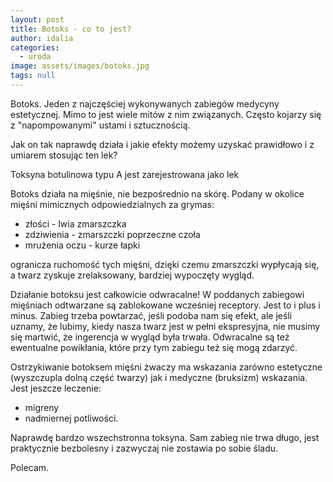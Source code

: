 ```yaml
---
layout: post
title: Botoks - co to jest?
author: idalia
categories:
  - uroda
image: assets/images/botoks.jpg
tags: null
---
```

Botoks. Jeden z najczęściej wykonywanych zabiegów medycyny estetycznej. Mimo to jest wiele mitów z nim związanych. Często kojarzy się z "napompowanymi" ustami i sztucznością.

Jak on tak naprawdę działa i jakie efekty możemy uzyskać prawidłowo i z umiarem stosując ten lek?

Toksyna botulinowa typu A jest zarejestrowana jako lek

Botoks działa na mięśnie, nie bezpośrednio na skórę. Podany w okolice mięśni mimicznych odpowiedzialnych za grymas:

* złości - lwia zmarszczka
* zdziwienia - zmarszczki poprzeczne czoła
* mrużenia oczu - kurze łapki

ogranicza ruchomość tych mięśni, dzięki czemu zmarszczki wypłycają się, a twarz zyskuje zrelaksowany, bardziej wypoczęty wygląd.

Działanie botoksu jest całkowicie odwracalne! W poddanych zabiegowi mięśniach odtwarzane są zablokowane wcześniej receptory. Jest to i plus i minus. Zabieg trzeba powtarzać, jeśli podoba nam się efekt, ale jeśli uznamy, że lubimy, kiedy nasza twarz jest w pełni ekspresyjna, nie musimy się martwić, że ingerencja w wygląd była trwała. Odwracalne są też ewentualne powikłania, które przy tym zabiegu też się mogą zdarzyć.

Ostrzykiwanie botoksem mięśni żwaczy ma wskazania zarówno estetyczne (wyszczupla dolną część twarzy) jak i medyczne (bruksizm) wskazania. Jest jeszcze leczenie:

* migreny
* nadmiernej potliwości.

Naprawdę bardzo wszechstronna toksyna. Sam zabieg nie trwa długo, jest praktycznie bezbolesny i zazwyczaj nie zostawia po sobie śladu.

Polecam.
